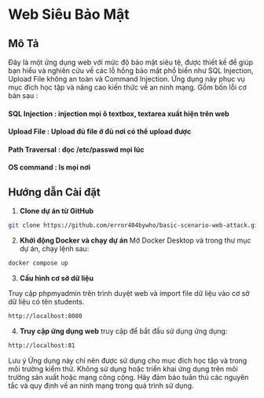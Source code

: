 # Web Siêu Bảo Mật 

## Mô Tả

Đây là một ứng dụng web với mức độ bảo mật siêu tệ, được thiết kế để giúp bạn hiểu và nghiên cứu về các lỗ hổng bảo mật phổ biến như SQL Injection, Upload File không an toàn và Command Injection. Ứng dụng này phục vụ mục đích học tập và nâng cao kiến thức về an ninh mạng. Gồm bốn lỗi cơ bản sau :
#### SQL Injection : injection mọi ô textbox, textarea xuất hiện trên web
#### Upload File : Upload đủ file ở đủ nơi có thể upload được
#### Path Traversal : đọc /etc/passwd mọi lúc 
#### OS command : ls mọi nơi 

## Hướng dẫn Cài đặt

1. **Clone dự án từ GitHub**
```bash
git clone https://github.com/error404bywho/basic-scenario-web-attack.git
```

2. **Khởi động Docker và chạy dự án**
Mở Docker Desktop và trong thư mục dự án, chạy lệnh sau:
```bash
docker compose up
```

3. **Cấu hình cơ sở dữ liệu**

Truy cập phpmyadmin trên trình duyệt web và import file dữ liệu vào cơ sở dữ liệu có tên students.
```bash
http://localhost:8080
```

4. **Truy cập ứng dụng web**
truy cập để bắt đầu sử dụng ứng dụng:
```bash
http://localhost:81 
```

Lưu ý
Ứng dụng này chỉ nên được sử dụng cho mục đích học tập và trong môi trường kiểm thử.
Không sử dụng hoặc triển khai ứng dụng trên môi trường sản xuất hoặc mạng công cộng.
Hãy đảm bảo tuân thủ các nguyên tắc và quy định về an ninh mạng trong quá trình sử dụng.

